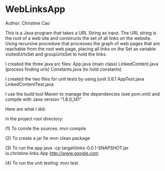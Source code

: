 # WebLinksApp

Author: Christine Cao

This is a Java program that takes a URL String as input. 
The URL string is the root of a web site and constructs the set of all links on the website. 
Using recursive procedure that processes the graph of web pages that are reachable from the root web page, 
placing all links on the Set as variable visitedUrlsSet and groupUrlsSet to hold the links.

I created the three java src files: 
App.java            (main class) 
LinkedContent.java  (process finding urls)
Constants.java      (to hold constants)

I created the two files for unit tests by using junit 3.8.1
AppTest.java
LinkedContentTest.java

I use the build tool Maven to manage the dependencies (see pom.xml) and compile with Java version "1.8.0_141"

Here are what I did:

in the project root directory:

(1) To comile the sources: 
	mvn compile
 
(2) To create a jar fie
	mvn clean package

(3) To run the app 
	java -cp target\links-0.0.1-SNAPSHOT.jar io.christine.links.App http://www.google.com 

(4) To run the unit testing:
	mvn test
